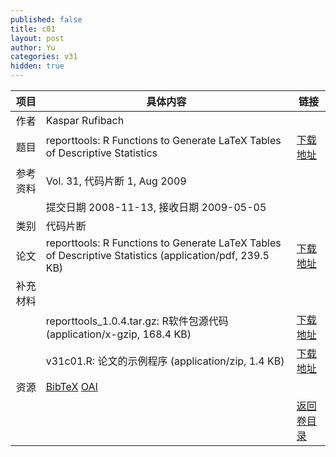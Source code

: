 ```yaml
---
published: false
title: c01
layout: post
author: Yu
categories: v31
hidden: true
---
```


| 项目 | 具体内容 | 链接 |
|---:|---|---|
| 作者 | Kaspar Rufibach| |
| 题目 |reporttools: R Functions to Generate LaTeX Tables of Descriptive Statistics | [下载地址](http://www.jstatsoft.org/v31/c01/paper) |
| 参考资料 |Vol. 31, 代码片断 1, Aug 2009 | |
| | 提交日期 2008-11-13, 接收日期 2009-05-05| | 
| 类别 | 代码片断| |
| 论文 | reporttools: R Functions to Generate LaTeX Tables of Descriptive Statistics  (application/pdf, 239.5 KB)| [下载地址](http://www.jstatsoft.org/v31/c01/paper) |
| 补充材料 | | |
| |reporttools_1.0.4.tar.gz: R软件包源代码  (application/x-gzip, 168.4 KB)|  [下载地址](http://www.jstatsoft.org/v31/c01/supp/1) |
| |v31c01.R: 论文的示例程序  (application/zip, 1.4 KB)|  [下载地址](http://www.jstatsoft.org/v31/c01/supp/2) |
| 资源 | [BibTeX](http://www.jstatsoft.org/v31/c01/bibtex) [OAI](http://www.jstatsoft.org/oai?verb=GetRecord&identifier=oai.jstatsoft/v31/c01&prefix=oai_dc)| |
| |  | [返回卷目录]({{site.baseurl}}/volume/v31.html) |